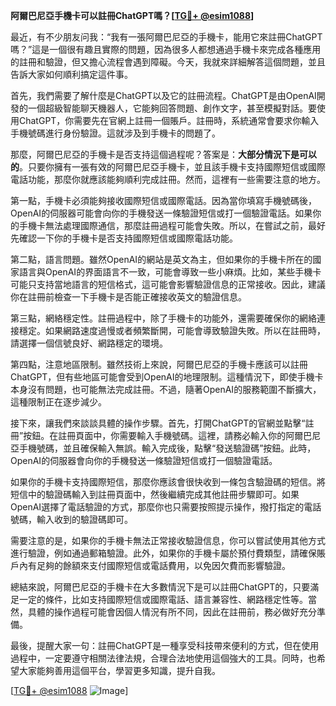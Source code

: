 **阿爾巴尼亞手機卡可以註冊ChatGPT嗎？[[TG💪+ @esim1088](https://t.me/s/esim1088)]**

最近，有不少朋友问我：“我有一張阿爾巴尼亞的手機卡，能用它來註冊ChatGPT嗎？”這是一個很有趣且實際的問題，因為很多人都想通過手機卡來完成各種應用的註冊和驗證，但又擔心流程會遇到障礙。今天，我就來詳細解答這個問題，並且告訴大家如何順利搞定這件事。

首先，我們需要了解什麼是ChatGPT以及它的註冊流程。ChatGPT是由OpenAI開發的一個超級智能聊天機器人，它能夠回答問題、創作文字，甚至模擬對話。要使用ChatGPT，你需要先在官網上註冊一個賬戶。註冊時，系統通常會要求你輸入手機號碼進行身份驗證。這就涉及到手機卡的問題了。

那麼，阿爾巴尼亞的手機卡是否支持這個過程呢？答案是：**大部分情況下是可以的**。只要你擁有一張有效的阿爾巴尼亞手機卡，並且該手機卡支持國際短信或國際電話功能，那麼你就應該能夠順利完成註冊。然而，這裡有一些需要注意的地方。

第一點，手機卡必須能夠接收國際短信或國際電話。因為當你填寫手機號碼後，OpenAI的伺服器可能會向你的手機發送一條驗證短信或打一個驗證電話。如果你的手機卡無法處理國際通信，那麼註冊過程可能會失敗。所以，在嘗試之前，最好先確認一下你的手機卡是否支持國際短信或國際電話功能。

第二點，語言問題。雖然OpenAI的網站是英文為主，但如果你的手機卡所在的國家語言與OpenAI的界面語言不一致，可能會導致一些小麻煩。比如，某些手機卡可能只支持當地語言的短信格式，這可能會影響驗證信息的正常接收。因此，建議你在註冊前檢查一下手機卡是否能正確接收英文的驗證信息。

第三點，網絡穩定性。註冊過程中，除了手機卡的功能外，還需要確保你的網絡連接穩定。如果網路速度過慢或者頻繁斷開，可能會導致驗證失敗。所以在註冊時，請選擇一個信號良好、網路穩定的環境。

第四點，注意地區限制。雖然技術上來說，阿爾巴尼亞的手機卡應該可以註冊ChatGPT，但有些地區可能會受到OpenAI的地理限制。這種情況下，即使手機卡本身沒有問題，也可能無法完成註冊。不過，隨著OpenAI的服務範圍不斷擴大，這種限制正在逐步減少。

接下來，讓我們來談談具體的操作步驟。首先，打開ChatGPT的官網並點擊“註冊”按鈕。在註冊頁面中，你需要輸入手機號碼。這裡，請務必輸入你的阿爾巴尼亞手機號碼，並且確保輸入無誤。輸入完成後，點擊“發送驗證碼”按鈕。此時，OpenAI的伺服器會向你的手機發送一條驗證短信或打一個驗證電話。

如果你的手機卡支持國際短信，那麼你應該會很快收到一條包含驗證碼的短信。將短信中的驗證碼輸入到註冊頁面中，然後繼續完成其他註冊步驟即可。如果OpenAI選擇了電話驗證的方式，那麼你也只需要按照提示操作，撥打指定的電話號碼，輸入收到的驗證碼即可。

需要注意的是，如果你的手機卡無法正常接收驗證信息，你可以嘗試使用其他方式進行驗證，例如通過郵箱驗證。此外，如果你的手機卡屬於預付費類型，請確保賬戶內有足夠的餘額來支付國際短信或電話費用，以免因欠費而影響驗證。

總結來說，阿爾巴尼亞的手機卡在大多數情況下是可以註冊ChatGPT的，只要滿足一定的條件，比如支持國際短信或國際電話、語言兼容性、網路穩定性等。當然，具體的操作過程可能會因個人情況有所不同，因此在註冊前，務必做好充分準備。

最後，提醒大家一句：註冊ChatGPT是一種享受科技帶來便利的方式，但在使用過程中，一定要遵守相關法律法規，合理合法地使用這個強大的工具。同時，也希望大家能夠善用這個平台，學習更多知識，提升自我。

[[TG💪+ @esim1088](https://t.me/s/esim1088) ![Image](https://i.postimg.cc/4NQfJmqS/Snipaste-2025-05-13-00-14-12.png)]